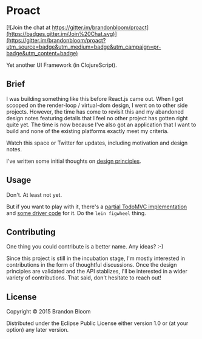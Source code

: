 # Proact

[![Join the chat at https://gitter.im/brandonbloom/proact](https://badges.gitter.im/Join%20Chat.svg)](https://gitter.im/brandonbloom/proact?utm_source=badge&utm_medium=badge&utm_campaign=pr-badge&utm_content=badge)

Yet another UI Framework (in ClojureScript).

## Brief

I was building something like this before React.js came out. When I got scooped
on the render-loop / virtual-dom design, I went on to other side projects.
However, the time has come to revisit this and my abandoned design notes
featuring details that I feel no other project has gotten right quite yet. The
time is now because I've also got an application that I want to build and none
of the existing platforms exactly meet my criteria.

Watch this space or Twitter for updates, including motivation and design notes.

I've written some initial thoughts on [design principles][3].

## Usage

Don't. At least not yet.

But if you want to play with it, there's a [partial TodoMVC implementation][1]
and [some driver code][2] for it.  Do the `lein figwheel` thing.

## Contributing

One thing you could contribute is a better name. Any ideas? :-)

Since this project is still in the incubation stage, I'm mostly interested in
contributions in the form of thoughtful discussions. Once the design principles
are validated and the API stablizes, I'll be interested in a wider variety of
contributions. That said, don't hesitate to reach out!

## License

Copyright © 2015 Brandon Bloom

Distributed under the Eclipse Public License either version 1.0 or (at
your option) any later version.


[1]: ./src/proact/examples/todo.cljc
[2]: ./src/proact/core.cljs
[3]: ./doc/principles.md

